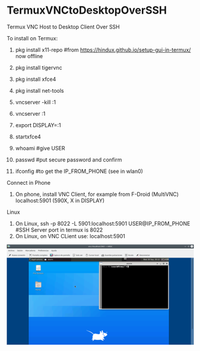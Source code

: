 # TermuxVNCtoDesktopOverSSH
Termux VNC Host to Desktop Client Over SSH

To install on Termux:

1. pkg install x11-repo #from https://hindux.github.io/setup-gui-in-termux/ now offline
2. pkg install tigervnc
3. pkg install xfce4
4. pkg install net-tools

5. vncserver -kill :1
6. vncserver :1
7. export DISPLAY=:1
8. startxfce4
9. whoami #give USER
10. passwd #put secure password and confirm
11. ifconfig #to get the IP_FROM_PHONE (see in wlan0)

Connect in Phone

1. On phone, install VNC Client, for example from F-Droid (MultiVNC) localhost:5901 (590X, X in DISPLAY)

Linux

1. On Linux, ssh -p 8022 -L 5901:localhost:5901 USER@IP_FROM_PHONE #SSH Server port in termux is 8022
2. On Linux, on VNC CLient use: localhost:5901

![Image of Linux Ubuntu Login](https://raw.githubusercontent.com/leogbar/TermuxVNCtoDesktopOverSSH/master/termuxVNCSSH.png)
